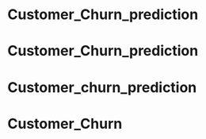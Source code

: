 # Customer_Churn_prediction
# Customer_Churn_prediction
# Customer_churn_prediction
# Customer_Churn
